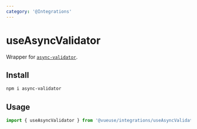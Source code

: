 ```yaml
---
category: '@Integrations'
---
```


# useAsyncValidator

Wrapper for [`async-validator`](https://github.com/yiminghe/async-validator).

## Install

```bash
npm i async-validator
```

## Usage

```ts
import { useAsyncValidator } from '@vueuse/integrations/useAsyncValidator'
```
